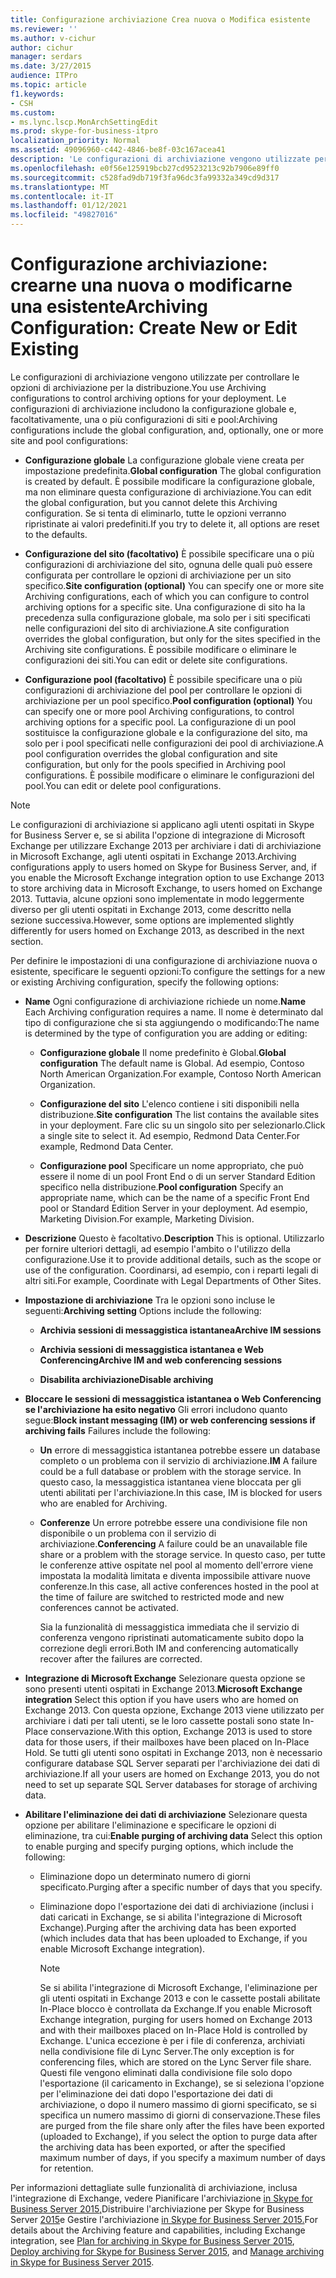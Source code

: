 ```yaml
---
title: Configurazione archiviazione Crea nuova o Modifica esistente
ms.reviewer: ''
ms.author: v-cichur
author: cichur
manager: serdars
ms.date: 3/27/2015
audience: ITPro
ms.topic: article
f1.keywords:
- CSH
ms.custom:
- ms.lync.lscp.MonArchSettingEdit
ms.prod: skype-for-business-itpro
localization_priority: Normal
ms.assetid: 49096960-c442-4846-be8f-03c167acea41
description: 'Le configurazioni di archiviazione vengono utilizzate per controllare le opzioni di archiviazione per la distribuzione. Le configurazioni di archiviazione includono la configurazione globale e, facoltativamente, una o più configurazioni di siti e pool:'
ms.openlocfilehash: e0f56e125919bcb27cd9523213c92b7906e89ff0
ms.sourcegitcommit: c528fad9db719f3fa96dc3fa99332a349cd9d317
ms.translationtype: MT
ms.contentlocale: it-IT
ms.lasthandoff: 01/12/2021
ms.locfileid: "49827016"
---
```

# <a name="archiving-configuration-create-new-or-edit-existing"></a><span data-ttu-id="72924-104">Configurazione archiviazione: crearne una nuova o modificarne una esistente</span><span class="sxs-lookup"><span data-stu-id="72924-104">Archiving Configuration: Create New or Edit Existing</span></span>
 
<span data-ttu-id="72924-105">Le configurazioni di archiviazione vengono utilizzate per controllare le opzioni di archiviazione per la distribuzione.</span><span class="sxs-lookup"><span data-stu-id="72924-105">You use Archiving configurations to control archiving options for your deployment.</span></span> <span data-ttu-id="72924-106">Le configurazioni di archiviazione includono la configurazione globale e, facoltativamente, una o più configurazioni di siti e pool:</span><span class="sxs-lookup"><span data-stu-id="72924-106">Archiving configurations include the global configuration, and, optionally, one or more site and pool configurations:</span></span>
  
- <span data-ttu-id="72924-107">**Configurazione globale** La configurazione globale viene creata per impostazione predefinita.</span><span class="sxs-lookup"><span data-stu-id="72924-107">**Global configuration** The global configuration is created by default.</span></span> <span data-ttu-id="72924-108">È possibile modificare la configurazione globale, ma non eliminare questa configurazione di archiviazione.</span><span class="sxs-lookup"><span data-stu-id="72924-108">You can edit the global configuration, but you cannot delete this Archiving configuration.</span></span> <span data-ttu-id="72924-109">Se si tenta di eliminarlo, tutte le opzioni verranno ripristinate ai valori predefiniti.</span><span class="sxs-lookup"><span data-stu-id="72924-109">If you try to delete it, all options are reset to the defaults.</span></span>
    
- <span data-ttu-id="72924-110">**Configurazione del sito (facoltativo)** È possibile specificare una o più configurazioni di archiviazione del sito, ognuna delle quali può essere configurata per controllare le opzioni di archiviazione per un sito specifico.</span><span class="sxs-lookup"><span data-stu-id="72924-110">**Site configuration (optional)** You can specify one or more site Archiving configurations, each of which you can configure to control archiving options for a specific site.</span></span> <span data-ttu-id="72924-111">Una configurazione di sito ha la precedenza sulla configurazione globale, ma solo per i siti specificati nelle configurazioni del sito di archiviazione.</span><span class="sxs-lookup"><span data-stu-id="72924-111">A site configuration overrides the global configuration, but only for the sites specified in the Archiving site configurations.</span></span> <span data-ttu-id="72924-112">È possibile modificare o eliminare le configurazioni dei siti.</span><span class="sxs-lookup"><span data-stu-id="72924-112">You can edit or delete site configurations.</span></span>
    
- <span data-ttu-id="72924-113">**Configurazione pool (facoltativo)** È possibile specificare una o più configurazioni di archiviazione del pool per controllare le opzioni di archiviazione per un pool specifico.</span><span class="sxs-lookup"><span data-stu-id="72924-113">**Pool configuration (optional)** You can specify one or more pool Archiving configurations, to control archiving options for a specific pool.</span></span> <span data-ttu-id="72924-114">La configurazione di un pool sostituisce la configurazione globale e la configurazione del sito, ma solo per i pool specificati nelle configurazioni dei pool di archiviazione.</span><span class="sxs-lookup"><span data-stu-id="72924-114">A pool configuration overrides the global configuration and site configuration, but only for the pools specified in Archiving pool configurations.</span></span> <span data-ttu-id="72924-115">È possibile modificare o eliminare le configurazioni del pool.</span><span class="sxs-lookup"><span data-stu-id="72924-115">You can edit or delete pool configurations.</span></span>
    
> [!NOTE]
> <span data-ttu-id="72924-116">Le configurazioni di archiviazione si applicano agli utenti ospitati in Skype for Business Server e, se si abilita l'opzione di integrazione di Microsoft Exchange per utilizzare Exchange 2013 per archiviare i dati di archiviazione in Microsoft Exchange, agli utenti ospitati in Exchange 2013.</span><span class="sxs-lookup"><span data-stu-id="72924-116">Archiving configurations apply to users homed on Skype for Business Server, and, if you enable the Microsoft Exchange integration option to use Exchange 2013 to store archiving data in Microsoft Exchange, to users homed on Exchange 2013.</span></span> <span data-ttu-id="72924-117">Tuttavia, alcune opzioni sono implementate in modo leggermente diverso per gli utenti ospitati in Exchange 2013, come descritto nella sezione successiva.</span><span class="sxs-lookup"><span data-stu-id="72924-117">However, some options are implemented slightly differently for users homed on Exchange 2013, as described in the next section.</span></span> 
  
<span data-ttu-id="72924-118">Per definire le impostazioni di una configurazione di archiviazione nuova o esistente, specificare le seguenti opzioni:</span><span class="sxs-lookup"><span data-stu-id="72924-118">To configure the settings for a new or existing Archiving configuration, specify the following options:</span></span>
- <span data-ttu-id="72924-119">**Name** Ogni configurazione di archiviazione richiede un nome.</span><span class="sxs-lookup"><span data-stu-id="72924-119">**Name** Each Archiving configuration requires a name.</span></span> <span data-ttu-id="72924-120">Il nome è determinato dal tipo di configurazione che si sta aggiungendo o modificando:</span><span class="sxs-lookup"><span data-stu-id="72924-120">The name is determined by the type of configuration you are adding or editing:</span></span>
    
  - <span data-ttu-id="72924-121">**Configurazione globale** Il nome predefinito è Global.</span><span class="sxs-lookup"><span data-stu-id="72924-121">**Global configuration** The default name is Global.</span></span> <span data-ttu-id="72924-122">Ad esempio, Contoso North American Organization.</span><span class="sxs-lookup"><span data-stu-id="72924-122">For example, Contoso North American Organization.</span></span>
    
  - <span data-ttu-id="72924-123">**Configurazione del sito** L'elenco contiene i siti disponibili nella distribuzione.</span><span class="sxs-lookup"><span data-stu-id="72924-123">**Site configuration** The list contains the available sites in your deployment.</span></span> <span data-ttu-id="72924-124">Fare clic su un singolo sito per selezionarlo.</span><span class="sxs-lookup"><span data-stu-id="72924-124">Click a single site to select it.</span></span> <span data-ttu-id="72924-125">Ad esempio, Redmond Data Center.</span><span class="sxs-lookup"><span data-stu-id="72924-125">For example, Redmond Data Center.</span></span>
    
  - <span data-ttu-id="72924-126">**Configurazione pool** Specificare un nome appropriato, che può essere il nome di un pool Front End o di un server Standard Edition specifico nella distribuzione.</span><span class="sxs-lookup"><span data-stu-id="72924-126">**Pool configuration** Specify an appropriate name, which can be the name of a specific Front End pool or Standard Edition Server in your deployment.</span></span> <span data-ttu-id="72924-127">Ad esempio, Marketing Division.</span><span class="sxs-lookup"><span data-stu-id="72924-127">For example, Marketing Division.</span></span>
    
- <span data-ttu-id="72924-128">**Descrizione** Questo è facoltativo.</span><span class="sxs-lookup"><span data-stu-id="72924-128">**Description** This is optional.</span></span> <span data-ttu-id="72924-129">Utilizzarlo per fornire ulteriori dettagli, ad esempio l'ambito o l'utilizzo della configurazione.</span><span class="sxs-lookup"><span data-stu-id="72924-129">Use it to provide additional details, such as the scope or use of the configuration.</span></span> <span data-ttu-id="72924-130">Coordinarsi, ad esempio, con i reparti legali di altri siti.</span><span class="sxs-lookup"><span data-stu-id="72924-130">For example, Coordinate with Legal Departments of Other Sites.</span></span>
    
- <span data-ttu-id="72924-131">**Impostazione di archiviazione** Tra le opzioni sono incluse le seguenti:</span><span class="sxs-lookup"><span data-stu-id="72924-131">**Archiving setting** Options include the following:</span></span>
    
  - <span data-ttu-id="72924-132">**Archivia sessioni di messaggistica istantanea**</span><span class="sxs-lookup"><span data-stu-id="72924-132">**Archive IM sessions**</span></span>
    
  - <span data-ttu-id="72924-133">**Archivia sessioni di messaggistica istantanea e Web Conferencing**</span><span class="sxs-lookup"><span data-stu-id="72924-133">**Archive IM and web conferencing sessions**</span></span>
    
  - <span data-ttu-id="72924-134">**Disabilita archiviazione**</span><span class="sxs-lookup"><span data-stu-id="72924-134">**Disable archiving**</span></span>
    
- <span data-ttu-id="72924-135">**Bloccare le sessioni di messaggistica istantanea o Web Conferencing se l'archiviazione ha esito negativo** Gli errori includono quanto segue:</span><span class="sxs-lookup"><span data-stu-id="72924-135">**Block instant messaging (IM) or web conferencing sessions if archiving fails** Failures include the following:</span></span>
    
  - <span data-ttu-id="72924-136">**Un** errore di messaggistica istantanea potrebbe essere un database completo o un problema con il servizio di archiviazione.</span><span class="sxs-lookup"><span data-stu-id="72924-136">**IM** A failure could be a full database or problem with the storage service.</span></span> <span data-ttu-id="72924-137">In questo caso, la messaggistica istantanea viene bloccata per gli utenti abilitati per l'archiviazione.</span><span class="sxs-lookup"><span data-stu-id="72924-137">In this case, IM is blocked for users who are enabled for Archiving.</span></span>
    
  - <span data-ttu-id="72924-138">**Conferenze** Un errore potrebbe essere una condivisione file non disponibile o un problema con il servizio di archiviazione.</span><span class="sxs-lookup"><span data-stu-id="72924-138">**Conferencing** A failure could be an unavailable file share or a problem with the storage service.</span></span> <span data-ttu-id="72924-139">In questo caso, per tutte le conferenze attive ospitate nel pool al momento dell'errore viene impostata la modalità limitata e diventa impossibile attivare nuove conferenze.</span><span class="sxs-lookup"><span data-stu-id="72924-139">In this case, all active conferences hosted in the pool at the time of failure are switched to restricted mode and new conferences cannot be activated.</span></span>
    
    <span data-ttu-id="72924-140">Sia la funzionalità di messaggistica immediata che il servizio di conferenza vengono ripristinati automaticamente subito dopo la correzione degli errori.</span><span class="sxs-lookup"><span data-stu-id="72924-140">Both IM and conferencing automatically recover after the failures are corrected.</span></span>
    
- <span data-ttu-id="72924-141">**Integrazione di Microsoft Exchange** Selezionare questa opzione se sono presenti utenti ospitati in Exchange 2013.</span><span class="sxs-lookup"><span data-stu-id="72924-141">**Microsoft Exchange integration** Select this option if you have users who are homed on Exchange 2013.</span></span> <span data-ttu-id="72924-142">Con questa opzione, Exchange 2013 viene utilizzato per archiviare i dati per tali utenti, se le loro cassette postali sono state In-Place conservazione.</span><span class="sxs-lookup"><span data-stu-id="72924-142">With this option, Exchange 2013 is used to store data for those users, if their mailboxes have been placed on In-Place Hold.</span></span> <span data-ttu-id="72924-143">Se tutti gli utenti sono ospitati in Exchange 2013, non è necessario configurare database SQL Server separati per l'archiviazione dei dati di archiviazione.</span><span class="sxs-lookup"><span data-stu-id="72924-143">If all your users are homed on Exchange 2013, you do not need to set up separate SQL Server databases for storage of archiving data.</span></span>
    
- <span data-ttu-id="72924-144">**Abilitare l'eliminazione dei dati di archiviazione** Selezionare questa opzione per abilitare l'eliminazione e specificare le opzioni di eliminazione, tra cui:</span><span class="sxs-lookup"><span data-stu-id="72924-144">**Enable purging of archiving data** Select this option to enable purging and specify purging options, which include the following:</span></span>
    
  - <span data-ttu-id="72924-145">Eliminazione dopo un determinato numero di giorni specificato.</span><span class="sxs-lookup"><span data-stu-id="72924-145">Purging after a specific number of days that you specify.</span></span>
    
  - <span data-ttu-id="72924-146">Eliminazione dopo l'esportazione dei dati di archiviazione (inclusi i dati caricati in Exchange, se si abilita l'integrazione di Microsoft Exchange).</span><span class="sxs-lookup"><span data-stu-id="72924-146">Purging after the archiving data has been exported (which includes data that has been uploaded to Exchange, if you enable Microsoft Exchange integration).</span></span>
    
    > [!NOTE]
    > <span data-ttu-id="72924-147">Se si abilita l'integrazione di Microsoft Exchange, l'eliminazione per gli utenti ospitati in Exchange 2013 e con le cassette postali abilitate In-Place blocco è controllata da Exchange.</span><span class="sxs-lookup"><span data-stu-id="72924-147">If you enable Microsoft Exchange integration, purging for users homed on Exchange 2013 and with their mailboxes placed on In-Place Hold is controlled by Exchange.</span></span> <span data-ttu-id="72924-148">L'unica eccezione è per i file di conferenza, archiviati nella condivisione file di Lync Server.</span><span class="sxs-lookup"><span data-stu-id="72924-148">The only exception is for conferencing files, which are stored on the Lync Server file share.</span></span> <span data-ttu-id="72924-149">Questi file vengono eliminati dalla condivisione file solo dopo l'esportazione (il caricamento in Exchange), se si seleziona l'opzione per l'eliminazione dei dati dopo l'esportazione dei dati di archiviazione, o dopo il numero massimo di giorni specificato, se si specifica un numero massimo di giorni di conservazione.</span><span class="sxs-lookup"><span data-stu-id="72924-149">These files are purged from the file share only after the files have been exported (uploaded to Exchange), if you select the option to purge data after the archiving data has been exported, or after the specified maximum number of days, if you specify a maximum number of days for retention.</span></span> 
  
<span data-ttu-id="72924-150">Per informazioni dettagliate sulle funzionalità di archiviazione, inclusa l'integrazione di Exchange, vedere Pianificare l'archiviazione [in Skype for Business Server 2015,](../../plan-your-deployment/archiving/archiving.md)Distribuire l'archiviazione per Skype for Business Server [2015](../../deploy/deploy-archiving/deploy-archiving.md)e Gestire l'archiviazione [in Skype for Business Server 2015.](../../manage/archiving/archiving.md)</span><span class="sxs-lookup"><span data-stu-id="72924-150">For details about the Archiving feature and capabilities, including Exchange integration, see [Plan for archiving in Skype for Business Server 2015](../../plan-your-deployment/archiving/archiving.md), [Deploy archiving for Skype for Business Server 2015](../../deploy/deploy-archiving/deploy-archiving.md), and [Manage archiving in Skype for Business Server 2015](../../manage/archiving/archiving.md).</span></span>

